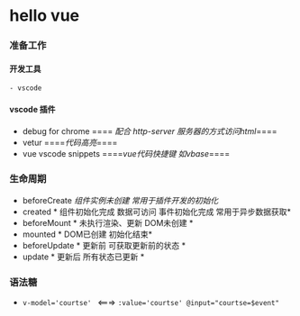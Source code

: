 # hello vue

### 准备工作

#### 开发工具
    - vscode
#### vscode 插件
- debug for chrome      ==== *配合 http-server 服务器的方式访问html*====
- vetur     ====*代码高亮*====
- vue vscode snippets    ====*vue代码快捷键 如vbase*====

### 生命周期
- beforeCreate *组件实例未创建 常用于插件开发的初始化*
- created   * 组件初始化完成 数据可访问 事件初始化完成  常用于异步数据获取*
- beforeMount * 未执行渲染、更新 DOM未创建 *
- mounted * DOM已创建 初始化结束*
- beforeUpdate * 更新前 可获取更新前的状态 *
- update * 更新后 所有状态已更新 *

### 语法糖
- ```v-model='courtse' ``` <===> ``` :value='courtse' @input="courtse=$event" ```
